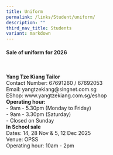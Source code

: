 ```yaml
---
title: Uniform
permalink: /links/Student/uniform/
description: ""
third_nav_title: Students
variant: markdown
---
```

<div>
	<p></p><h4><b>Sale of uniform for 2026</b></h4><br><p></p>
	<p>
	<b>Yang Tze Kiang Tailor</b><br>
Contact Number: 67691260 / 67692053<br>
Email: yangtzekiang@singnet.com.sg<br>
EShop: www.yangtzekiang.com.sg/eshop<br>
		<b>Operating hour:</b><br>	- 9am - 5.30pm (Monday to Friday)<br>
			- 9am - 3.30pm (Saturday)<br>
			- Closed on Sunday<br>
		<b> In School sale</b><br>
Dates: 14, 28 Nov &amp; 5, 12 Dec 2025<br>
Venue: OPSS<br>
Operating hour: 10am - 2pm
	</p>
	
</div>
